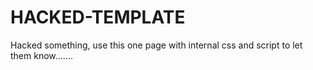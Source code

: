 # HACKED-TEMPLATE
Hacked something, use this one page with internal css and script to let them know.......
